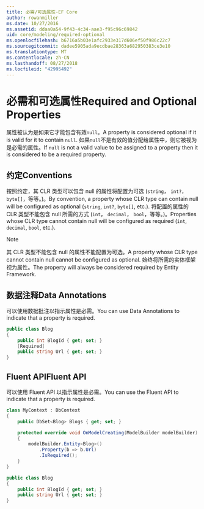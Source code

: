 ```yaml
---
title: 必需/可选属性-EF Core
author: rowanmiller
ms.date: 10/27/2016
ms.assetid: ddaa0a54-9f43-4c34-aae3-f95c96c69842
uid: core/modeling/required-optional
ms.openlocfilehash: b6716a5b03e1afc2933e317d606ef50f986c22c7
ms.sourcegitcommit: dadee5905ada9ecdbae28363a682950383ce3e10
ms.translationtype: MT
ms.contentlocale: zh-CN
ms.lasthandoff: 08/27/2018
ms.locfileid: "42995492"
---
```

# <a name="required-and-optional-properties"></a><span data-ttu-id="c60a2-102">必需和可选属性</span><span class="sxs-lookup"><span data-stu-id="c60a2-102">Required and Optional Properties</span></span>

<span data-ttu-id="c60a2-103">属性被认为是如果它才能包含有效`null`。</span><span class="sxs-lookup"><span data-stu-id="c60a2-103">A property is considered optional if it is valid for it to contain `null`.</span></span> <span data-ttu-id="c60a2-104">如果`null`不是有效的值分配给属性中，则它被视为是必需的属性。</span><span class="sxs-lookup"><span data-stu-id="c60a2-104">If `null` is not a valid value to be assigned to a property then it is considered to be a required property.</span></span>

## <a name="conventions"></a><span data-ttu-id="c60a2-105">约定</span><span class="sxs-lookup"><span data-stu-id="c60a2-105">Conventions</span></span>

<span data-ttu-id="c60a2-106">按照约定，其 CLR 类型可以包含 null 的属性将配置为可选 (`string`， `int?`， `byte[]`，等等。)。</span><span class="sxs-lookup"><span data-stu-id="c60a2-106">By convention, a property whose CLR type can contain null will be configured as optional (`string`, `int?`, `byte[]`, etc.).</span></span> <span data-ttu-id="c60a2-107">将配置的属性的 CLR 类型不能包含 null 所需的方式 (`int`， `decimal`， `bool`，等等。)。</span><span class="sxs-lookup"><span data-stu-id="c60a2-107">Properties whose CLR type cannot contain null will be configured as required (`int`, `decimal`, `bool`, etc.).</span></span>

> [!NOTE]  
> <span data-ttu-id="c60a2-108">其 CLR 类型不能包含 null 的属性不能配置为可选。</span><span class="sxs-lookup"><span data-stu-id="c60a2-108">A property whose CLR type cannot contain null cannot be configured as optional.</span></span> <span data-ttu-id="c60a2-109">始终将所需的实体框架视为属性。</span><span class="sxs-lookup"><span data-stu-id="c60a2-109">The property will always be considered required by Entity Framework.</span></span>

## <a name="data-annotations"></a><span data-ttu-id="c60a2-110">数据注释</span><span class="sxs-lookup"><span data-stu-id="c60a2-110">Data Annotations</span></span>

<span data-ttu-id="c60a2-111">可以使用数据批注以指示属性是必需。</span><span class="sxs-lookup"><span data-stu-id="c60a2-111">You can use Data Annotations to indicate that a property is required.</span></span>

<!-- [!code-csharp[Main](samples/core/Modeling/DataAnnotations/Samples/Required.cs?highlight=4)] -->
``` csharp
public class Blog
{
    public int BlogId { get; set; }
    [Required]
    public string Url { get; set; }
}
```

## <a name="fluent-api"></a><span data-ttu-id="c60a2-112">Fluent API</span><span class="sxs-lookup"><span data-stu-id="c60a2-112">Fluent API</span></span>

<span data-ttu-id="c60a2-113">可以使用 Fluent API 以指示属性是必需。</span><span class="sxs-lookup"><span data-stu-id="c60a2-113">You can use the Fluent API to indicate that a property is required.</span></span>

<!-- [!code-csharp[Main](samples/core/Modeling/FluentAPI/Samples/Required.cs?highlight=7,8,9)] -->
``` csharp
class MyContext : DbContext
{
    public DbSet<Blog> Blogs { get; set; }

    protected override void OnModelCreating(ModelBuilder modelBuilder)
    {
        modelBuilder.Entity<Blog>()
            .Property(b => b.Url)
            .IsRequired();
    }
}

public class Blog
{
    public int BlogId { get; set; }
    public string Url { get; set; }
}
```
